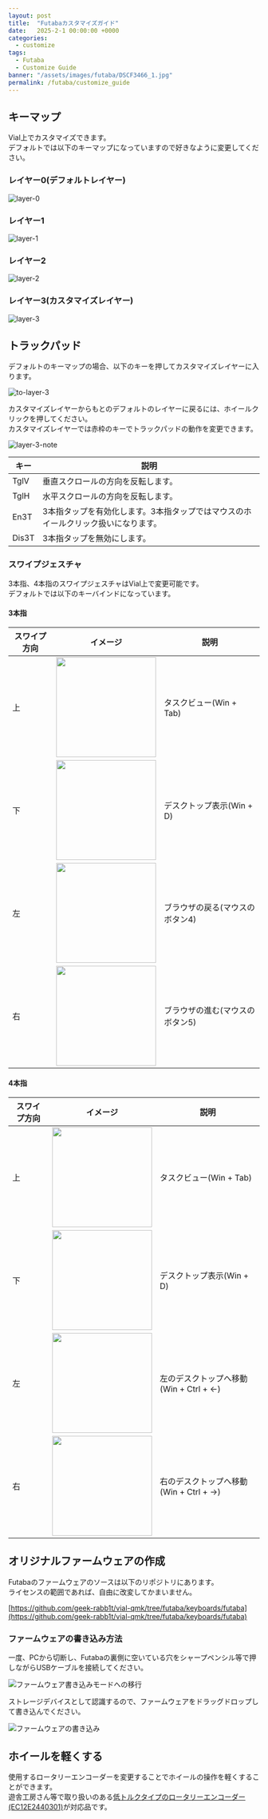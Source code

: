 ```yaml
---
layout: post
title:  "Futabaカスタマイズガイド"
date:   2025-2-1 00:00:00 +0000
categories: 
  - customize
tags:
  - Futaba
  - Customize Guide
banner: "/assets/images/futaba/DSCF3466_1.jpg"
permalink: /futaba/customize_guide
---
```



## キーマップ

Vial上でカスタマイズできます。  
デフォルトでは以下のキーマップになっていますので好きなように変更してください。

### レイヤー0(デフォルトレイヤー)

![layer-0](/assets/images/futaba/customize/layer-0.jpg)

### レイヤー1


![layer-1](/assets/images/futaba/customize/layer-1.jpg)

### レイヤー2


![layer-2](/assets/images/futaba/customize/layer-2.jpg)

### レイヤー3(カスタマイズレイヤー)

![layer-3](/assets/images/futaba/customize/layer-3.jpg)

## トラックパッド

デフォルトのキーマップの場合、以下のキーを押してカスタマイズレイヤーに入ります。

![to-layer-3](/assets/images/futaba/customize/to-layer-3.jpg)

カスタマイズレイヤーからもとのデフォルトのレイヤーに戻るには、ホイールクリックを押してください。  
カスタマイズレイヤーでは赤枠のキーでトラックパッドの動作を変更できます。

![layer-3-note](/assets/images/futaba/customize/layer-3-note.jpg)


| キー | 説明 |
|-----|-----|
|TglV| 垂直スクロールの方向を反転します。 |
|TglH| 水平スクロールの方向を反転します。 |
|En3T| 3本指タップを有効化します。3本指タップではマウスのホイールクリック扱いになります。 |
|Dis3T| 3本指タップを無効にします。 |


### スワイプジェスチャ

3本指、4本指のスワイプジェスチャはVial上で変更可能です。  
デフォルトでは以下のキーバインドになっています。

#### 3本指

| スワイプ方向 |イメージ | 説明 |
|-----|---|---|
| 上 |  <img src="/assets/images/futaba/customize/3finger-up.jpg" width="200px"> | タスクビュー(Win + Tab) |
| 下 | <img src="/assets/images/futaba/customize/3finger-down.jpg" width="200px">| デスクトップ表示(Win + D) |
| 左 |<img src="/assets/images/futaba/customize/3finger-left.jpg" width="200px"> | ブラウザの戻る(マウスのボタン4) |
| 右 |<img src="/assets/images/futaba/customize/3finger-right.jpg" width="200px"> | ブラウザの進む(マウスのボタン5) |

#### 4本指


| スワイプ方向 |イメージ | 説明 |
|-----|---|---|
| 上 | <img src="/assets/images/futaba/customize/4finger-up.jpg" width="200px"> | タスクビュー(Win + Tab) |
| 下 |<img src="/assets/images/futaba/customize/4finger-down.jpg" width="200px"> | デスクトップ表示(Win + D) |
| 左 |<img src="/assets/images/futaba/customize/4finger-left.jpg" width="200px"> | 左のデスクトップへ移動(Win + Ctrl + ←) |
| 右 |<img src="/assets/images/futaba/customize/4finger-right.jpg" width="200px"> | 右のデスクトップへ移動(Win + Ctrl + →) |

## オリジナルファームウェアの作成

Futabaのファームウェアのソースは以下のリポジトリにあります。  
ライセンスの範囲であれば、自由に改変してかまいません。

[https://github.com/geek-rabb1t/vial-qmk/tree/futaba/keyboards/futaba](https://github.com/geek-rabb1t/vial-qmk/tree/futaba/keyboards/futaba)


### ファームウェアの書き込み方法

一度、PCから切断し、Futabaの裏側に空いている穴をシャープペンシル等で押しながらUSBケーブルを接続してください。

![ファームウェア書き込みモードへの移行](/assets/images/futaba/DSCF3451_1.jpg)

ストレージデバイスとして認識するので、ファームウェアをドラッグドロップして書き込んでください。

![ファームウェアの書き込み](/assets/images/futaba_build_guide/screenshot_1.png)

## ホイールを軽くする

使用するロータリーエンコーダーを変更することでホイールの操作を軽くすることができます。  
遊舎工房さん等で取り扱いのある[低トルクタイプのロータリーエンコーダー(EC12E2440301)](https://shop.yushakobo.jp/products/2141)が対応品です。
